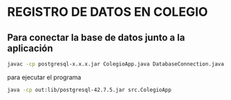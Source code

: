 # REGISTRO DE DATOS EN COLEGIO
## Para conectar la base de datos junto a la aplicación
```bash
javac -cp postgresql-x.x.x.jar ColegioApp.java DatabaseConnection.java
```
para ejecutar el programa 
```bash
java -cp out:lib/postgresql-42.7.5.jar src.ColegioApp
```

